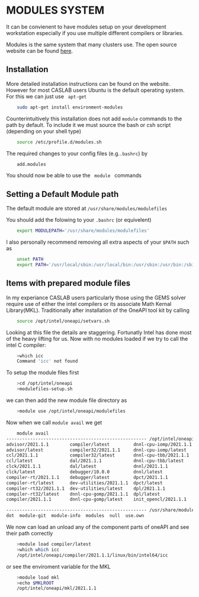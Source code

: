 # MODULES SYSTEM 


It can be convienent to have modules setup on your development workstation especially if you use multiple different compilers or libraries. 

Modules is the same system that many clusters use. The open source website can be found [here](http://modules.sourceforge.net/). 



## Installation
More detailed installation instructions can be found on the website. However for most CASLAB users Ubuntu is the default operating system. For this we can just use <code> apt-get </code>

```bash
    sudo apt-get install environment-modules
```

Counterintuitively this installation does not add <code>module</code> commands to the path by default. To include it we must source the bash or csh script (depending on your shell type)

```bash
    source /etc/profile.d/modules.sh
```

The required changes to your config files (e.g.<code>.bashrc</code>) by 

```bash
    add.modules
```

You should now be able to use the <code> module </code> commands

## Setting a Default Module path

The default module are stored at <code>/usr/share/modules/modulefiles </code>
 
You should add the folowing to your <code>.bashrc</code> (or equivelent)
```bash
    export MODULEPATH='/usr/share/modules/modulefiles'
```
I also personally recommend removing all extra aspects of your <code>$PATH</code>
such as
```bash
    unset PATH
    export PATH='/usr/local/sbin:/usr/local/bin:/usr/sbin:/usr/bin:/sbin:/bin'
```

## Items with prepared module files 

In my experiance CASLAB users particularly those using the GEMS solver require use of either the intel compilers or its associate Math Kernal Library(MKL). Traditionally after installation of the OneAPI tool kit by calling

```bash
    source /opt/intel/oneapi/setvars.sh
```

Looking at this file the details are staggering. Fortunatly Intel has done most of the heavy lifting for us. Now with no modules loaded if we try to call the intel C compiler:

```bash
    >which icc
    Command 'icc' not found
```
To setup the module files first 
```bash
    >cd /opt/intel/oneapi
    >modulefiles-setup.sh
```
we can then add the new module file directory as 
```bash
    >module use /opt/intel/oneapi/modulefiles
```

Now when we call <code>module avail</code> we get 

```bash
    module avail
----------------------------------------------------- /opt/intel/oneapi/modulefiles ------------------------------------------------------
advisor/2021.1.1        compiler/latest         dnnl-cpu-iomp/2021.1.1  init_opencl/latest            itac/2021.1.1     tbb/latest      
advisor/latest          compiler32/2021.1.1     dnnl-cpu-iomp/latest    inspector/2021.1.1            itac/latest       tbb32/2021.1.1  
ccl/2021.1.1            compiler32/latest       dnnl-cpu-tbb/2021.1.1   inspector/latest              mkl/2021.1.1      tbb32/latest    
ccl/latest              dal/2021.1.1            dnnl-cpu-tbb/latest     intel_ipp_ia32/2021.1.1       mkl/latest        vpl/2021.1.1    
clck/2021.1.1           dal/latest              dnnl/2021.1.1           intel_ipp_ia32/latest         mkl32/2021.1.1    vpl/latest      
clck/latest             debugger/10.0.0         dnnl/latest             intel_ipp_intel64/2021.1.1    mkl32/latest      vtune/2021.1.1  
compiler-rt/2021.1.1    debugger/latest         dpct/2021.1.1           intel_ipp_intel64/latest      mpi/2021.1.1      vtune/latest    
compiler-rt/latest      dev-utilities/2021.1.1  dpct/latest             intel_ippcp_ia32/2021.1.1     mpi/latest        
compiler-rt32/2021.1.1  dev-utilities/latest    dpl/2021.1.1            intel_ippcp_ia32/latest       oclfpga/2021.1.1  
compiler-rt32/latest    dnnl-cpu-gomp/2021.1.1  dpl/latest              intel_ippcp_intel64/2021.1.1  oclfpga/latest    
compiler/2021.1.1       dnnl-cpu-gomp/latest    init_opencl/2021.1.1    intel_ippcp_intel64/latest    tbb/2021.1.1      

----------------------------------------------------- /usr/share/modules/modulefiles -----------------------------------------------------
dot  module-git  module-info  modules  null  use.own  
```
We now can load an unload any of the component parts of oneAPI and see their path correctly 

```bash
    >module load compiler/latest
    >which which icc
    /opt/intel/oneapi/compiler/2021.1.1/linux/bin/intel64/icc
```

or see the enviroment variable for the MKL

```bash
    >module load mkl
    >echo $MKLROOT 
    /opt/intel/oneapi/mkl/2021.1.1
```